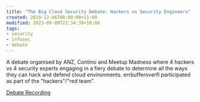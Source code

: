 ```yaml
---
title: "The Big Cloud Security Debate: Hackers vs Security Engineers"
created: 2019-12-06T00:00:00+11:00
modified: 2023-09-09T22:34:39+10:00
tags:
- security
- infosec
- debate
---
```


A debate organised by ANZ, Contino and Meetup Madness where 4 hackers vs 4 security experts engaging in a fiery debate to determine all the ways they can hack and defend cloud environments. errbufferoverfl participated as part of the "hackers"/"red team".

[Debate Recording](https://www.youtube.com/watch?v=1Na_G9jnc0Y&list=PLtrnHiBgf6dB-sBZht63iR0BEQLAljBlK)